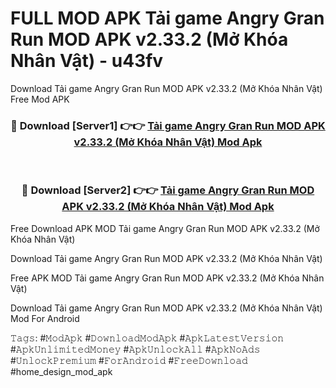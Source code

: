 # FULL MOD APK Tải game Angry Gran Run MOD APK v2.33.2 (Mở Khóa Nhân Vật) - u43fv
Download Tải game Angry Gran Run MOD APK v2.33.2 (Mở Khóa Nhân Vật) Free Mod APK

<div align="center">
<h3>🔴 Download [Server1] 👉👉 <a href="https://apk-comot.site?title=Tải_game_Angry_Gran_Run_MOD_APK_v2.33.2_(Mở_Khóa_Nhân_Vật)">Tải game Angry Gran Run MOD APK v2.33.2 (Mở Khóa Nhân Vật) Mod Apk</a></h3><br>

<h3>🔴 Download [Server2] 👉👉 <a href="https://apk-comot.site?title=Tải_game_Angry_Gran_Run_MOD_APK_v2.33.2_(Mở_Khóa_Nhân_Vật)">Tải game Angry Gran Run MOD APK v2.33.2 (Mở Khóa Nhân Vật) Mod Apk</a></h3>
</div>


Free Download APK MOD Tải game Angry Gran Run MOD APK v2.33.2 (Mở Khóa Nhân Vật)

Download Tải game Angry Gran Run MOD APK v2.33.2 (Mở Khóa Nhân Vật) 

Free APK MOD Tải game Angry Gran Run MOD APK v2.33.2 (Mở Khóa Nhân Vật) 

Download Tải game Angry Gran Run MOD APK v2.33.2 (Mở Khóa Nhân Vật) Mod For Android

𝚃𝚊𝚐𝚜: #𝙼𝚘𝚍𝙰𝚙𝚔 #𝙳𝚘𝚠𝚗𝚕𝚘𝚊𝚍𝙼𝚘𝚍𝙰𝚙𝚔 #𝙰𝚙𝚔𝙻𝚊𝚝𝚎𝚜𝚝𝚅𝚎𝚛𝚜𝚒𝚘𝚗 #𝙰𝚙𝚔𝚄𝚗𝚕𝚒𝚖𝚒𝚝𝚎𝚍𝙼𝚘𝚗𝚎𝚢 #𝙰𝚙𝚔𝚄𝚗𝚕𝚘𝚌𝚔𝙰𝚕𝚕 #𝙰𝚙𝚔𝙽𝚘𝙰𝚍𝚜 #𝚄𝚗𝚕𝚘𝚌𝚔𝙿𝚛𝚎𝚖𝚒𝚞𝚖 #𝙵𝚘𝚛𝙰𝚗𝚍𝚛𝚘𝚒𝚍 #𝙵𝚛𝚎𝚎𝙳𝚘𝚠𝚗𝚕𝚘𝚊𝚍 #home_design_mod_apk
